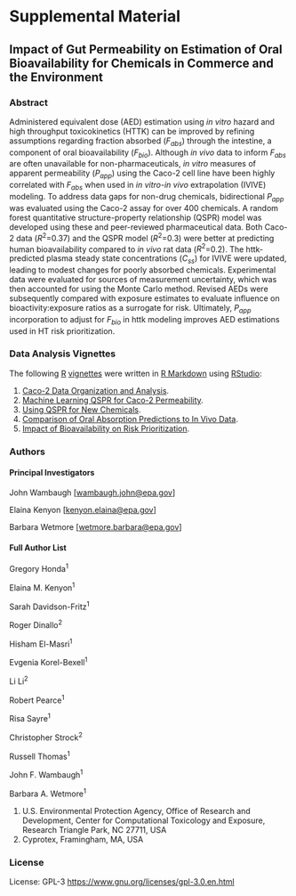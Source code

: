 # Supplemental Material

## Impact of Gut Permeability on Estimation of Oral Bioavailability for Chemicals in Commerce and the Environment

### Abstract

Administered equivalent dose (AED) estimation using *in vitro* hazard and high 
throughput toxicokinetics (HTTK) can be improved by refining assumptions 
regarding fraction absorbed ($F_{abs}$) through the intestine, a component of 
oral bioavailability ($F_{bio}$). Although *in vivo* data to inform $F_{abs}$ 
are often unavailable for non-pharmaceuticals, *in vitro* measures of apparent 
permeability ($P_{app}$) using the Caco-2 cell line have been highly correlated 
with $F_{abs}$ when used in *in vitro-in vivo* extrapolation (IVIVE) modeling. 
To address data gaps for non-drug chemicals, bidirectional $P_{app}$ was 
evaluated using the Caco-2 assay for over 400 chemicals. A random forest 
quantitative structure-property relationship (QSPR) model was developed using 
these and peer-reviewed pharmaceutical data. Both Caco-2 data ($R^2$=0.37) and 
the QSPR model ($R^2$=0.3) were better at predicting human bioavailability 
compared to *in vivo* rat data ($R^2$=0.2). The httk-predicted plasma steady 
state concentrations ($C_{ss}$) for IVIVE were updated, leading to modest 
changes for poorly absorbed chemicals. Experimental data were evaluated for 
sources of measurement uncertainty, which was then accounted for using the Monte 
Carlo method. Revised AEDs were subsequently compared with exposure estimates to
evaluate influence on bioactivity:exposure ratios as a surrogate for risk. 
Ultimately, $P_{app}$ incorporation to adjust for $F_{bio}$ in httk modeling 
improves AED estimations used in HT risk prioritization. 

### Data Analysis Vignettes

The following [R](https://cran.r-project.org/ "R") [vignettes](https://r-pkgs.org/vignettes.html "Vignettes") were written in [R Markdown](https://rmarkdown.rstudio.com/ "R Markdown") using [RStudio](https://posit.co/downloads/ "Download RStudio"):

1. [Caco-2 Data Organization and Analysis](https://github.com/USEPA/comptox-expocast-caco2/blob/main/Vignette1-MakeDataFigures.Rmd "Caco-2 Data").
2. [Machine Learning QSPR for Caco-2 Permeability](https://github.com/USEPA/comptox-expocast-caco2/blob/main/Vignette3-CreateQSPR.Rmd "Machine Learning QSPR").
3. [Using QSPR for New Chemicals](https://github.com/USEPA/comptox-expocast-caco2/blob/main/Vignette3-UseCaco2QSPRforNewChemicals.Rmd "Using QSPR for New Chemicals").
4. [Comparison of Oral Absorption Predictions to In Vivo Data](https://github.com/USEPA/comptox-expocast-caco2/blob/main/Vignette3-MakeEvaluationFigures.Rmd "Comparison to In Vivo Data").
5. [Impact of Bioavailability on Risk Prioritization](https://github.com/USEPA/comptox-expocast-caco2/blob/main/Vignette5-BioactivityExposureRatio.Rmd "Risk Prioritization").

### Authors

#### Principal Investigators 
John Wambaugh [wambaugh.john@epa.gov]

Elaina Kenyon [kenyon.elaina@epa.gov]

Barbara Wetmore [wetmore.barbara@epa.gov]

#### Full Author List

Gregory Honda<sup>1</sup>

Elaina M. Kenyon<sup>1</sup>

Sarah Davidson-Fritz<sup>1</sup>

Roger Dinallo<sup>2</sup>

Hisham El-Masri<sup>1</sup>

Evgenia Korel-Bexell<sup>1</sup>

Li Li<sup>2</sup>

Robert Pearce<sup>1</sup>

Risa Sayre<sup>1</sup>

Christopher Strock<sup>2</sup>

Russell Thomas<sup>1</sup>

John F. Wambaugh<sup>1</sup>

Barbara A. Wetmore<sup>1</sup>

1.	U.S. Environmental Protection Agency, Office of Research and Development, Center for Computational Toxicology and Exposure, Research Triangle Park, NC 27711, USA
2.	Cyprotex, Framingham, MA, USA

### License

License: GPL-3 <https://www.gnu.org/licenses/gpl-3.0.en.html>